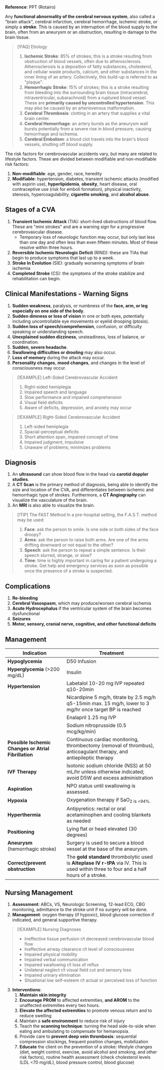 **Reference**: PPT (Rotairo)

Any **functional abnormality of the cerebral nervous system**, also called a "brain attack", cerebral infarction, cerebral hemorrhage, ischemic stroke, or simply a **stroke**. This is caused by an interruption of the blood supply to the brain, often from an aneurysm or an obstruction, resulting in damage to the brain tissue.
>[!FAQ] Etiology
>1. **Ischemic Stroke**: 85% of strokes; this is a stroke resulting from obstruction of blood vessels, often due to atherosclerosis. Atherosclerosis is a deposition of fatty substances, cholesterol, and cellular waste products, calcium, and other substances in the inner lining of an artery. Collectively, this build-up is referred to as "plaque".
>2. **Hemorrhagic Stroke**: 15% of strokes; this is a stroke resulting from bleeding into the surrounding brain tissue (intracerebral, intraventricular, subarachnoid) from a ruptured blood vessel. These are **primarily caused by uncontrolled hypertension**. This may also be caused by an arteriovenous malformation.
>3. **Cerebral Thrombosis**: clotting in an artery that supplies a vital brain center.
>4. **Cerebral Hemorrhage**: an artery bursts as the aneurysm wall bursts potentially from a severe rise in blood pressure, causing hemorrhage and ischemia.
>5. **Cerebral Embolism**: a blood clot travels into the brain's blood vessels, shutting off blood supply.

The risk factors for cerebrovascular accidents vary, but many are related to lifestyle factors. These are divided between modifiable and non-modifiable risk factors:
1. **Non-modifiable**: age, gender, race, heredity
2. **Modifiable**: hypertension, diabetes, transient ischemic attacks (modified with aspirin use), **hyperlipidemia**, **obesity**, heart disease, oral contraceptive use (risk for emboli formation), physical inactivity, stenosis, hypercoagulability, **cigarette smoking**, and **alcohol abuse**.
## Stages of a CVA
1. **Transient Ischemic Attack** (TIA): short-lived obstructions of blood flow. These are "mini strokes" and are a warning sign for a progressive cerebrovascular disease.
	- Temporary loss of neurologic function may occur, but only last less than one day and often less than even fifteen minutes. Most of these resolve within three hours.
2. **Reversible Ischemic Neurologic Deficit** (RIND): these are TIAs that begin to produce symptoms that last up to a week.
3. **Stroke In Evolution** (SIE): gradually worsening symptoms of brain ischemia
4. **Completed Stroke** (CS): the symptoms of the stroke stabilize and rehabilitation can begin.
## Clinical Manifestations - Warning Signs
1. **Sudden weakness**, paralysis, or numbness of the **face, arm, or leg especially on one side of the body**.
2. **Sudden dimness or loss of vision** in one or both eyes, potentially including uncontrollable eye movements or eyelid drooping (ptosis).
3. **Sudden loss of speech/comprehension**, confusion, or difficulty speaking or understanding speech.
4. **Unexplained sudden dizziness**, unsteadiness, loss of balance, or coordination.
5. **Sudden, severe headache**.
6. **Swallowing difficulties or drooling** may also occur.
7. **Loss of memory** during the attack may occur.
8. **Personality changes**, **mood changes**, and changes in the level of consciousness may occur.

>[!EXAMPLE] Left-Sided Cerebrovascular Accident
>1. Right-sided hemiplegia
>2. Impaired speech and language
>3. Slow performance and impaired comprehension
>4. Visual field deficits
>5. Aware of deficits, depression, and anxiety may occur

>[!EXAMPLE] Right-Sided Cerebrovascular Accident
>1. Left-sided hemiplegia
>2. Spacial-perceptual deficits
>3. Short attention span, impaired concept of time
>4. Impaired judgment, impulsive
>5. Unaware of problems; minimizes problems

## Diagnosis
1. An **ultrasound** can show blood flow in the head via **carotid doppler studies**.
2. A **CT Scan** is the primary method of diagnosis, being able to identify the size and location of the CVA, and differentiates between ischemic and hemorrhagic type of strokes. Furthermore, a **CT Angiography** can visualize the vasculature of the brain.
3. An **MRI** is also able to visualize the brain.

>[!TIP] The FAST Method
>In a pre-hospital setting, the F.A.S.T. method may be used:
>1. **Face**: ask the person to smile. Is one side or both sides of the face droopy?
>2. **Arms**: ask the person to raise both arms. Are one of the arms drifting downward or not equal to the other?
>3. **Speech**: ask the person to repeat a simple sentence. Is their speech slurred, strange, or slow?
>4. **Time**: time is highly important in caring for a patient undergoing a stroke. Get help and emergency services as soon as possible once the presence of a stroke is suspected.
## Complications
1. **Re-bleeding**
2. **Cerebral Vasospasm**, which may produce/worsen cerebral ischemia
3. **Acute Hydrocephalus** if the ventricular system of the brain becomes dysfunctional
4. **Seizures**
5. **Motor, sensory, cranial nerve, cognitive, and other functional deficits**
## Management

| Indication                                           | Treatment                                                                                                                                 |
| ---------------------------------------------------- | ----------------------------------------------------------------------------------------------------------------------------------------- |
| **Hypoglycemia**                                     | D50 Infusion                                                                                                                              |
| **Hyperglycemia** (>200 mg/dL)                       | Insulin                                                                                                                                   |
| **Hypertension**                                     | Labetalol 10-20 mg IVP repeated q10-20min                                                                                                 |
|                                                      | Nicardipine 5 mg/h, titrate by 2.5 mg/h q5-15min max. 15 mg/h, lower to 3 mg/hr once target BP is reached                                 |
|                                                      | Enalapril 1.25 mg IVP                                                                                                                     |
|                                                      | Sodium nitroprusside (0.5 mcg/kg/min)                                                                                                     |
| **Possible Ischemic Changes or Atrial Fibrillation** | Continuous cardiac monitoring, thrombectomy (removal of thrombus), anticoagulant therapy, and antiepileptic therapy                       |
| **IVF Therapy**                                      | Isotonic sodium chloride (NSS) at 50 mL/hr unless otherwise indicated; avoid D5W and excess administration                                |
| **Aspiration**                                       | NPO status until swallowing is assessed.                                                                                                  |
| **Hypoxia**                                          | Oxygenation therapy if SaO<sub>2</sup> is <94%.                                                                                           |
| **Hyperthermia**                                     | Antipyretics:  rectal or oral acetaminophen and cooling blankets as needed                                                                |
| **Positioning**                                      | Lying flat or head elevated (30 degrees)                                                                                                  |
| **Aneurysm** (hemorrhagic stroke)                    | Surgery is used to secure a blood vessel at the base of the aneurysm.                                                                     |
| **Correct/prevent obstruction**                      | The **gold standard** thrombolytic used is **Alteplase IV r-tPA** via IV. This is used within three to four and a half hours of a stroke. |
## Nursing Management
1. **Assessment**: ABCs, VS, Neurologic Screening, 12-lead ECG, CBG monitoring, admittance to the stroke unit if no surgery will be done.
2. **Management**: oxygen therapy (if hypoxic), blood glucose correction if indicated, and general supportive therapy.

>[!EXAMPLE] Nursing Diagnoses
>- Ineffective tissue perfusion r/t decreased cerebrovascular blood flow
>- Ineffective airway clearance r/t level of consciousness
>- Impaired physical mobility
>- Impaired verbal communication
>- Impaired swallowing r/t loss of reflux
>- Unilateral neglect r/t visual field cut and sensory loss
>- Impaired urinary elimination
>- Situational low self-esteem r/t actual or perceived loss of function

3. **Interventions**:
	1. **Maintain skin integrity**
	2. **Encourage PROM** to affected extremities, **and AROM** to the unaffected extremities every two hours.
	3. **Elevate the affected extremities** to promote venous return and to reduce swelling
	4. Maintain a **safe environment** to reduce risk of injury
	5. Teach the **scanning technique**: turning the head side-to-side when eating and ambulating to compensate for hemanopsia.
	6. Provide care to **prevent deep vein thrombosis**: sequential compression stockings, frequent position changes, mobilization
	7. **Educate** the client on the prevention of a stroke: lifestyle changes (diet, weight control, exercise, avoid alcohol and smoking, and other risk factors), routine health assessment (check cholesterol levels (LDL <70 mg/dL), blood pressure control, blood glucose)